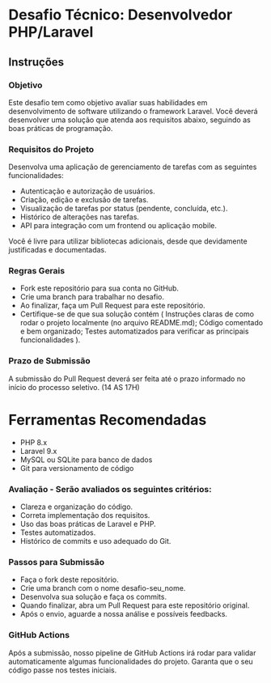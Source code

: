 # Desafio Técnico: Desenvolvedor PHP/Laravel
## Instruções

### Objetivo
Este desafio tem como objetivo avaliar suas habilidades em desenvolvimento de software utilizando o framework Laravel. Você deverá desenvolver uma solução que atenda aos requisitos abaixo, seguindo as boas práticas de programação.

### Requisitos do Projeto
Desenvolva uma aplicação de gerenciamento de tarefas com as seguintes funcionalidades:
- Autenticação e autorização de usuários.
- Criação, edição e exclusão de tarefas.
- Visualização de tarefas por status (pendente, concluída, etc.).
- Histórico de alterações nas tarefas.
- API para integração com um frontend ou aplicação mobile.

Você é livre para utilizar bibliotecas adicionais, desde que devidamente justificadas e documentadas.

### Regras Gerais
- Fork este repositório para sua conta no GitHub.
- Crie uma branch para trabalhar no desafio.
- Ao finalizar, faça um Pull Request para este repositório.
- Certifique-se de que sua solução contém ( Instruções claras de como rodar o projeto localmente (no arquivo README.md); Código comentado e bem organizado; Testes automatizados para verificar as principais funcionalidades ).

### Prazo de Submissão
A submissão do Pull Request deverá ser feita até o prazo informado no início do processo seletivo. (14 AS 17H)

# Ferramentas Recomendadas
- PHP 8.x
- Laravel 9.x
- MySQL ou SQLite para banco de dados
- Git para versionamento de código

### Avaliação - Serão avaliados os seguintes critérios:

- Clareza e organização do código.
- Correta implementação dos requisitos.
- Uso das boas práticas de Laravel e PHP.
- Testes automatizados.
- Histórico de commits e uso adequado do Git.

### Passos para Submissão
- Faça o fork deste repositório.
- Crie uma branch com o nome desafio-seu_nome.
- Desenvolva sua solução e faça os commits.
- Quando finalizar, abra um Pull Request para este repositório original.
- Após o envio, aguarde a nossa análise e possíveis feedbacks.

### GitHub Actions
Após a submissão, nosso pipeline de GitHub Actions irá rodar para validar automaticamente algumas funcionalidades do projeto. Garanta que o seu código passe nos testes iniciais.
